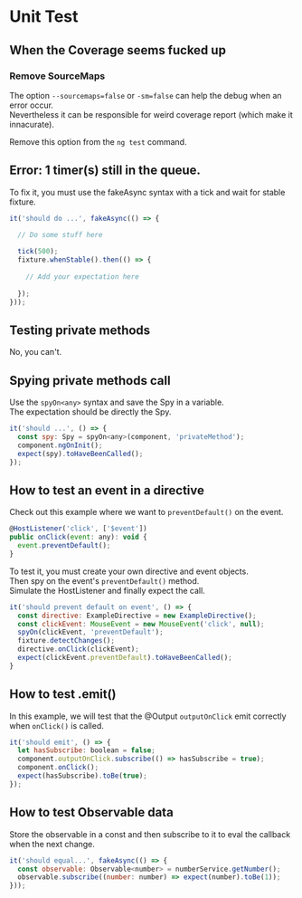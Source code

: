 # Unit Test

## When the Coverage seems fucked up

### Remove SourceMaps

The option `--sourcemaps=false` or `-sm=false` can help the debug when an error occur.  
Nevertheless it can be responsible for weird coverage report (which make it innacurate).

Remove this option from the `ng test` command.

## Error: 1 timer(s) still in the queue.

To fix it, you must use the fakeAsync syntax with a tick and wait for stable fixture.

```javascript
it('should do ...', fakeAsync(() => {

  // Do some stuff here
    
  tick(500);
  fixture.whenStable().then(() => {
  
    // Add your expectation here
      
  });
}));
```

## Testing private methods

No, you can't.

## Spying private methods call

Use the `spyOn<any>` syntax and save the Spy in a variable.  
The expectation should be directly the Spy.

```javascript
it('should ...', () => {
  const spy: Spy = spyOn<any>(component, 'privateMethod');
  component.ngOnInit();
  expect(spy).toHaveBeenCalled();
});
```

## How to test an event in a directive

Check out this example where we want to `preventDefault()` on the event.

```javascript
@HostListener('click', ['$event'])
public onClick(event: any): void {
  event.preventDefault();
}
```

To test it, you must create your own directive and event objects.  
Then spy on the event's `preventDefault()` method.  
Simulate the HostListener and finally expect the call.

```javascript
it('should prevent default on event', () => {
  const directive: ExampleDirective = new ExampleDirective();
  const clickEvent: MouseEvent = new MouseEvent('click', null);
  spyOn(clickEvent, 'preventDefault');
  fixture.detectChanges();
  directive.onClick(clickEvent);
  expect(clickEvent.preventDefault).toHaveBeenCalled();
}
```

## How to test .emit()

In this example, we will test that the @Output `outputOnClick` emit correctly when `onClick()` is called.

```javascript
it('should emit', () => {
  let hasSubscribe: boolean = false;
  component.outputOnClick.subscribe(() => hasSubscribe = true);
  component.onClick();
  expect(hasSubscribe).toBe(true);
});
```

## How to test Observable data

Store the observable in a const and then subscribe to it to eval the callback when the next change.

```javascript
it('should equal...', fakeAsync(() => {
  const observable: Observable<number> = numberService.getNumber();
  observable.subscribe((number: number) => expect(number).toBe(1));
}));
```
